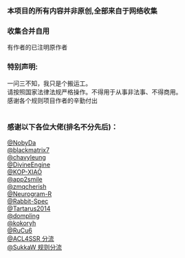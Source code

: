 ### 本项目的所有内容并非原创,全部来自于网络收集   

### 收集合并自用
有作者的已注明原作者    
 
   

### 特别声明: 
一问三不知，我只是个搬运工。    
请按照国家法律法规严格操作。不得用于从事非法事、不得商用。   
感谢各个规则项目作者的辛勤付出  
<br>

                         
### 感谢以下各位大佬(排名不分先后)：  

[@NobyDa](https://github.com/NobyDa/Script)   
[@blackmatrix7](https://github.com/blackmatrix7/ios_rule_script)   
[@chavyleung](https://github.com/chavyleung)  
[@DivineEngine](https://github.com/DivineEngine/Profiles/tree/master)         
[@KOP-XIAO](https://github.com/KOP-XIAO/QuantumultX)   
[@app2smile](https://github.com/app2smile/rules)   
[@zmqcherish](https://github.com/zmqcherish/proxy-script)   
[@Neurogram-R](https://github.com/Neurogram-R/Surge)  
[@Rabbit-Spec](https://github.com/Rabbit-Spec/Surge)   
[@Tartarus2014](https://github.com/Tartarus2014/Script)  
[@dompling](https://github.com/dompling/Script)  
[@kokoryh](https://github.com/kokoryh/Script)   
[@RuCu6](https://github.com/RuCu6/QuanX)  
[@ACL4SSR 分流](https://github.com/ACL4SSR/ACL4SSR/tree/master)     
[@SukkaW 规则分流](https://github.com/SukkaW/Surge)  



